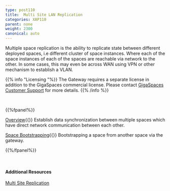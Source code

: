 ```yaml
---
type: post110
title:  Multi Site LAN Replication
categories: XAP110
parent: none
weight: 2300
canonical: auto
---
```



Multiple space replication is the ability to replicate state between different deployed spaces, i.e different cluster of space instances. Where each of the space instances of each of the spaces are reachable via network to the other. In some cases, this may even be across WAN using VPN or other mechanism to establish a VLAN.



{{% info "Licensing "%}}
The Gateway requires a separate license in addition to the GigaSpaces commercial license. Please contact [GigaSpaces Customer Support](http://www.gigaspaces.com/content/customer-support-services) for more details.
{{% /info %}}


<br>

{{%fpanel%}}

[Overview](./multi-space-replication-over-the-lan-or-vpn.html){{<wbr>}}
Establish data synchronization between multiple spaces which have direct network communication between each other.

[Space Bootstrapping](./replication-gateway-lan-bootstrapping-process.html){{<wbr>}}
Bootstrapping a space from another space via the gateway.

{{%/fpanel%}}

<br>

#### Additional Resources

[Multi Site Replication](./multi-site-replication-overview.html)
